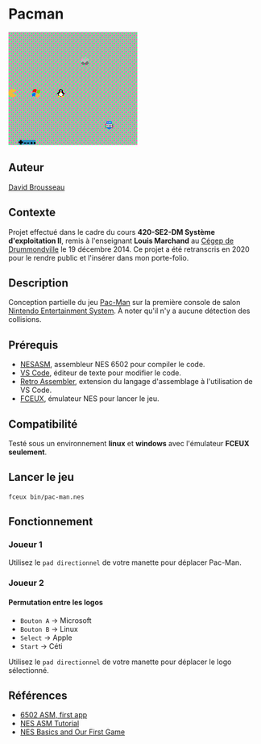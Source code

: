 # Pacman

![Capture d'écran du jeu](res/pac-man.png)

## Auteur
[David Brousseau](mailto:dbrsseau@gmail.com)

## Contexte
Projet effectué dans le cadre du cours **420-SE2-DM Système d'exploitation II**, remis à l'enseignant **Louis Marchand** au [Cégep de Drummondville](https://www.cegepdrummond.ca/) le 19 décembre 2014. Ce projet a été retranscris en 2020 pour le rendre public et l'insérer dans mon porte-folio.

## Description
Conception partielle du jeu [Pac-Man](https://fr.wikipedia.org/wiki/Pac-Man) sur la première console de salon [Nintendo Entertainment System](https://fr.wikipedia.org/wiki/Nintendo_Entertainment_System). À noter qu'il n'y a aucune détection des collisions.

## Prérequis
- [NESASM](http://www.magicengine.com/mkit/), assembleur NES 6502 pour compiler le code.
- [VS Code](), éditeur de texte pour modifier le code.
- [Retro Assembler](https://marketplace.visualstudio.com/items?itemName=EngineDesigns.retroassembler), extension du langage d'assemblage à l'utilisation de VS Code.
- [FCEUX](http://fceux.com/web/download.html), émulateur NES pour lancer le jeu.

## Compatibilité
Testé sous un environnement **linux** et **windows** avec l'émulateur **FCEUX seulement**.

## Lancer le jeu
```
fceux bin/pac-man.nes
```

## Fonctionnement
### Joueur 1
Utilisez le `pad directionnel` de votre manette pour déplacer Pac-Man.

### Joueur 2
#### Permutation entre les logos
- `Bouton A` &rarr; Microsoft
- `Bouton B` &rarr; Linux
- `Select` &rarr; Apple
- `Start` &rarr; Céti

Utilisez le `pad directionnel` de votre manette pour déplacer le logo sélectionné.

## Références
- [6502 ASM, first app](https://taywee.github.io/NerdyNights/nerdynights/asmfirstapp.html)
- [NES ASM Tutorial](https://patater.com/gbaguy/nesasm.htm)
- [NES Basics and Our First Game](http://thevirtualmountain.com/nes/2017/03/08/nes-basics-and-our-first-game.html)
